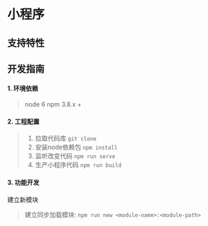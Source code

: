 # 小程序

## 支持特性


## 开发指南

#### 1. 环境依赖

> node 6
> npm 3.8.x +

#### 2. 工程配置

> 1. 拉取代码库
> `git clone `
> 2. 安装node依赖包
> `npm install`
> 3. 监听改变代码
> `npm run serve`
> 4. 生产小程序代码
> `npm run build`

#### 3. 功能开发

建立新模块
>
> 建立同步加载模块: `npm run new <module-name>:<module-path>`
>


